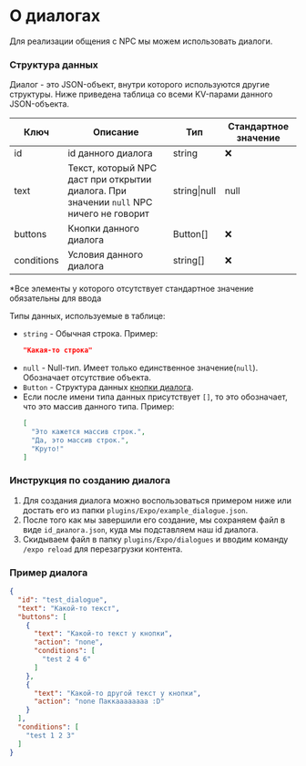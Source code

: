 # О диалогах

Для реализации общения с NPC мы можем использовать диалоги. 

### Структура данных
Диалог - это JSON-объект, внутри которого используются другие структуры. Ниже приведена таблица со всеми KV-парами данного JSON-объекта.

Ключ | Описание | Тип | Стандартное значение
--- | --- | --- | ---
id | id данного диалога | string | ❌
text | Текст, который NPC даст при открытии диалога. При значении `null` NPC ничего не говорит | string\|null | null
buttons | Кнопки данного диалога | Button[] | ❌
conditions | Условия данного диалога | string[] | ❌

*Все элементы у которого отсутствует стандартное значение обязательны для ввода

Типы данных, используемые в таблице:
- `string` - Обычная строка. Пример:
  ```json
  "Какая-то строка"
  ```
- `null` - Null-тип. Имеет только единственное значение(`null`). Обозначает отсутствие объекта.
- `Button` - Структура данных [кнопки диалога](buttons/about.md).
- Если после имени типа данных присутствует `[]`, то это обозначает, что это массив данного типа. Пример:
  ```json
  [
    "Это кажется массив строк.",
    "Да, это массив строк.",
    "Круто!"
  ]
  ```

### Инструкция по созданию диалога
1) Для создания диалога можно воспользоваться примером ниже или достать его из папки `plugins/Expo/example_dialogue.json`.
2) После того как мы завершили его создание, мы сохраняем файл в виде `id_диалога.json`, куда мы подставляем наш id диалога.
3) Скидываем файл в папку `plugins/Expo/dialogues` и вводим команду `/expo reload` для перезагрузки контента.

### Пример диалога
```json
{
  "id": "test_dialogue",
  "text": "Какой-то текст",
  "buttons": [
    {
      "text": "Какой-то текст у кнопки",
      "action": "none",
      "conditions": [
        "test 2 4 6"
      ]
    },
    {
      "text": "Какой-то другой текст у кнопки",
      "action": "none Паккаааааааа :D"
    }
  ],
  "conditions": [
    "test 1 2 3"
  ]
}
```
